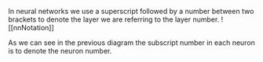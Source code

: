 In neural networks we use a superscript followed by a number between two brackets to denote the layer we are referring to the layer number.
![[nnNotation]]

As we can see in the previous diagram the subscript number in each neuron is to denote the neuron number.